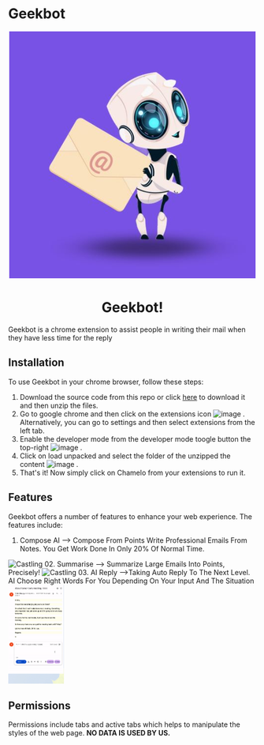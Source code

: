 # Geekbot
<p align="center">
  <img src="image/readme/4.jpg" alt="Geekbot!"/>
  <h1 align="center"/>Geekbot!</h1>
</p>


Geekbot is a chrome extension to assist people in writing their mail when they have less time for the reply

## Installation

To use Geekbot in your chrome browser, follow these steps:
1. Download the source code from this repo or click [here](https://github.com/fantom787/Geeksters/archive/refs/heads/main.zip) to download it and then unzip the files.
2. Go to google chrome and then click on the extensions icon ![image](https://user-images.githubusercontent.com/65999534/185781474-0fd72351-4424-41a2-aaa1-471364032b2d.png)
. Alternatively, you can go to settings and then select extensions from the left tab.
3. Enable the developer mode from the developer mode toogle button the top-right ![image](https://user-images.githubusercontent.com/65999534/185781496-046ed1d8-ad0d-43b4-9e99-b415aba52049.png)
.
4. Click on load unpacked and select the folder of the unzipped the content ![image](https://user-images.githubusercontent.com/65999534/185781513-3372b565-a6b8-43c0-997c-0cdaa1940074.png)
.
5. That's it! Now simply click on Chamelo from your extensions to run it.

## Features

Geekbot offers a number of features to enhance your web experience. The features include:

01. Compose AI --> Compose From Points Write Professional Emails From Notes. You Get Work Done In Only 20% Of Normal Time.
<img src="image/readme/1.gif" alt="Castling" height="200">
02. Summarise --> Summarize Large Emails Into Points, Precisely!
<img src="image/readme/2.gif" alt="Castling" height="200">
03. AI Reply -->Taking Auto Reply To The Next Level. AI Choose Right Words For You Depending On Your Input And The Situation
<img src="image/readme/3.gif" alt="Castling" height="200">


## Permissions
Permissions include tabs and active tabs which helps to manipulate the styles of the web page. **NO DATA IS USED BY US.**

